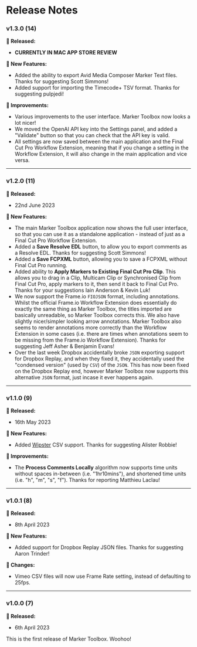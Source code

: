 # Release Notes

### v1.3.0 (14)

**🎉 Released:**
- **CURRENTLY IN MAC APP STORE REVIEW**

**🥳 New Features:**
- Added the ability to export Avid Media Composer Marker Text files. Thanks for suggesting Scott Simmons!
- Added support for importing the Timecode+ TSV format. Thanks for suggesting pulpjedi!

**🔨 Improvements:**
- Various improvements to the user interface. Marker Toolbox now looks a lot nicer!
- We moved the OpenAI API key into the Settings panel, and added a "Validate" button so that you can check that the API key is valid.
- All settings are now saved between the main application and the Final Cut Pro Workflow Extension, meaning that if you change a setting in the Workflow Extension, it will also change in the main application and vice versa.

---

### v1.2.0 (11)

**🎉 Released:**
- 22nd June 2023

**🥳 New Features:**
- The main Marker Toolbox application now shows the full user interface, so that you can use it as a standalone application - instead of just as a Final Cut Pro Workflow Extension.
- Added a **Save Resolve EDL** button, to allow you to export comments as a Resolve EDL. Thanks for suggesting Scott Simmons!
- Added a **Save FCPXML** button, allowing you to save a FCPXML without Final Cut Pro running.
- Added ability to **Apply Markers to Existing Final Cut Pro Clip**. This allows you to drag in a Clip, Multicam Clip or Synchronised Clip from Final Cut Pro, apply markers to it, then send it back to Final Cut Pro. Thanks for your suggestions Iain Anderson & Kevin Luk!
- We now support the Frame.io `FIOJSON` format, including annotations. Whilst the official Frame.io Workflow Extension does essentially do exactly the same thing as Marker Toolbox, the titles imported are basically unreadable, so Marker Toolbox corrects this. We also have slightly nicer/simpler looking arrow annotations. Marker Toolbox also seems to render annotations more correctly than the Workflow Extension in some cases (i.e. there are times when annotations seem to be missing from the Frame.io Workflow Extension). Thanks for suggesting Jeff Asher & Benjamin Evans!
- Over the last week Dropbox accidentally broke `JSON` exporting support for Dropbox Replay, and when they fixed it, they accidentally used the "condensed version" (used by `CSV`) of the `JSON`. This has now been fixed on the Dropbox Replay end, however Marker Toolbox now supports this alternative `JSON` format, just incase it ever happens again.

---

### v1.1.0 (9)

**🎉 Released:**
- 16th May 2023

**🥳 New Features:**
- Added [Wipster](https://www.wipster.io) CSV support. Thanks for suggesting Alister Robbie!

**🔨 Improvements:**
- The **Process Comments Locally** algorithm now supports time units without spaces in-between (i.e. "1hr10mins"), and shortened time units (i.e. "h", "m", "s", "f"). Thanks for reporting Matthieu Laclau!

---

### v1.0.1 (8)

**🎉 Released:**
- 8th April 2023

**🥳 New Features:**
- Added support for Dropbox Replay JSON files. Thanks for suggesting Aaron Trinder!

**🔨 Changes:**
- Vimeo CSV files will now use Frame Rate setting, instead of defaulting to 25fps.

---

### v1.0.0 (7)

**🎉 Released:**
- 6th April 2023

This is the first release of Marker Toolbox. Woohoo!